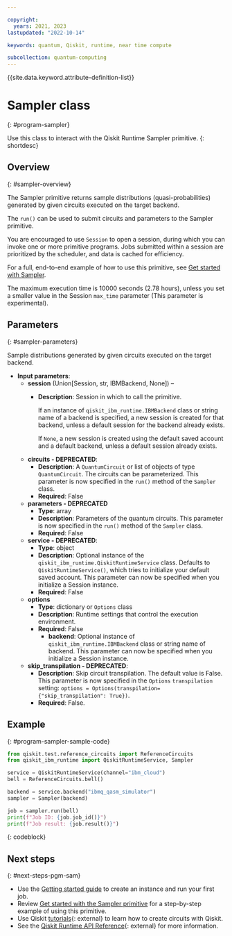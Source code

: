 ```yaml
---

copyright:
  years: 2021, 2023
lastupdated: "2022-10-14"

keywords: quantum, Qiskit, runtime, near time compute

subcollection: quantum-computing
---
```

{{site.data.keyword.attribute-definition-list}}

# Sampler class
{: #program-sampler}

Use this class to interact with the Qiskit Runtime Sampler primitive.
{: shortdesc}

## Overview
{: #sampler-overview}

The Sampler primitive returns sample distributions (quasi-probabilities) generated by given circuits executed on the target backend.

The `run()` can be used to submit circuits and parameters to the Sampler primitive.

You are encouraged to use `Session` to open a session, during which you can invoke one or more primitive programs. Jobs submitted within a session are prioritized by the scheduler, and data is cached for efficiency.

For a full, end-to-end example of how to use this primitive, see [Get started with Sampler](/docs/quantum-computing?topic=quantum-computing-example-sampler).

The maximum execution time is 10000 seconds (2.78 hours), unless you set a smaller value in the Session `max_time` parameter (This parameter is experimental).

## Parameters
{: #sampler-parameters}

Sample distributions generated by given circuits executed on the target backend.
- **Input parameters**:
    - **session** (Union[Session, str, IBMBackend, None]) –
        - **Description**: Session in which to call the primitive.

          If an instance of `qiskit_ibm_runtime.IBMBackend` class or string name of a backend is specified, a new session is created for that backend, unless a default session for the backend already exists.

          If `None`, a new session is created using the default saved account and a default backend, unless a default session already exists.
    - **circuits - DEPRECATED**:
        - **Description**: A `QuantumCircuit` or list of objects of type `QuantumCircuit`. The circuits can be parameterized. This parameter is now specified in the `run()` method of the `Sampler` class.
        - **Required**: False
    - **parameters - DEPRECATED**
        - **Type**: array
        - **Description**: Parameters of the quantum circuits. This parameter is now specified in the `run()` method of the `Sampler` class.
        - **Required**: False       
    - **service - DEPRECATED**:
        - **Type**: object
        - **Description**:  Optional instance of the  `qiskit_ibm_runtime.QiskitRuntimeService` class.  Defaults to `QiskitRuntimeService()`, which tries to initialize your default saved account. This parameter can now be specified when you initialize a Session instance.
        - **Required**: False
    - **options**    
        - **Type**: dictionary or `Options` class    
        - **Description**: Runtime settings that control the execution environment.
        - **Required**: False   
            - **backend**: Optional instance of `qiskit_ibm_runtime.IBMBackend` class or string name of backend. This parameter can now be specified when you initialize a Session instance.
    - **skip_transpilation - DEPRECATED**:
        - **Description**: Skip circuit transpilation. The default value is False. This parameter is now specified in the `Options` `transpilation` setting:  `options = Options(transpilation={"skip_transpilation": True})`.
        - **Required**: False.
        
## Example
{: #program-sampler-sample-code}

```Python
from qiskit.test.reference_circuits import ReferenceCircuits
from qiskit_ibm_runtime import QiskitRuntimeService, Sampler

service = QiskitRuntimeService(channel="ibm_cloud")
bell = ReferenceCircuits.bell()

backend = service.backend("ibmq_qasm_simulator")
sampler = Sampler(backend)

job = sampler.run(bell)
print(f"Job ID: {job.job_id()}")
print(f"Job result: {job.result()}")
```
{: codeblock}


## Next steps
{: #next-steps-pgm-sam}

- Use the [Getting started guide](/docs/quantum-computing?topic=quantum-computing-get-started) to create an instance and run your first job.
- Review [Get started with the Sampler primitive](/docs/quantum-computing?topic=quantum-computing-example-sampler) for a step-by-step example of using this primitive.
- Use Qiskit [tutorials](https://qiskit.org/documentation/tutorials.html){: external} to learn how to create circuits with Qiskit.
- See the [Qiskit Runtime API Reference](https://docs.quantum-computing.ibm.com/api/qiskit-ibm-runtime/runtime_service){: external} for more information.
